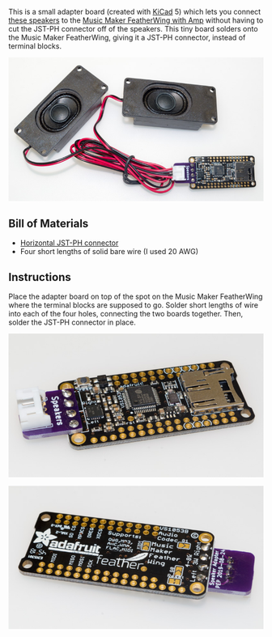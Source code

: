This is a small adapter board (created with [KiCad][1] 5) which lets
you connect [these speakers][2] to the
[Music Maker FeatherWing with Amp][3] without having to cut the JST-PH
connector off of the speakers.  This tiny board solders onto the Music
Maker FeatherWing, giving it a JST-PH connector, instead of terminal
blocks.

![Music Maker FeatherWing with Speakers](photos/Music-Maker-with-Speakers.jpg)

## Bill of Materials

* [Horizontal JST-PH connector][4]
* Four short lengths of solid bare wire (I used 20 AWG)

## Instructions

Place the adapter board on top of the spot on the Music Maker
FeatherWing where the terminal blocks are supposed to go.  Solder
short lengths of wire into each of the four holes, connecting the two
boards together.  Then, solder the JST-PH connector in place.

![Speaker Adapter top](photos/Speaker-Adapter-top.jpg)

![Speaker Adapter bottom](photos/Speaker-Adapter-bottom.jpg)

[1]: http://kicad-pcb.org/
[2]: https://www.adafruit.com/product/1669
[3]: https://www.adafruit.com/product/3436
[4]: https://www.digikey.com/products/en?keywords=455-1721-ND
